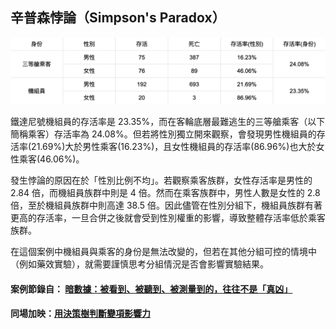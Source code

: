 ## 辛普森悖論（Simpson's Paradox）

![rate.png](./rate.png)

鐵達尼號機組員的存活率是 23.35%，而在客輪底層最難逃生的三等艙乘客（以下簡稱乘客）存活率為 24.08%。但若將性別獨立開來觀察，會發現男性機組員的存活率(21.69%)大於男性乘客(16.23%)，且女性機組員的存活率(86.96%)也大於女性乘客(46.06%)。

發生悖論的原因在於「性別比例不均」。若觀察乘客族群，女性存活率是男性的 2.84 倍，而機組員族群中則是 4 倍。然而在乘客族群中，男性人數是女性的 2.8 倍，至於機組員族群中則高達 38.5 倍。因此儘管在性別分組下，機組員族群有著更高的存活率，一旦合併之後就會受到性別權重的影響，導致整體存活率低於乘客族群。

在這個案例中機組員與乘客的身份是無法改變的，但若在其他分組可控的情境中（例如藥效實驗），就需要謹慎思考分組情況是否會影響實驗結果。

#### 案例節錄自： [暗數據：被看到、被聽到、被測量到的，往往不是「真凶」](https://www.books.com.tw/products/0010892512)

#### 同場加映：[用決策樹判斷變項影響力](./main.ipynb)
